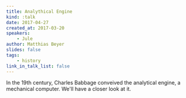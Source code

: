 ```yaml
---
title: Analythical Engine
kind: :talk
date: 2017-04-27
created_at: 2017-03-20
speakers:
    - Jule
author: Matthias Beyer
slides: false
tags:
    - history
link_in_talk_list: false
---
```


In the 19th century, Charles Babbage conveived the analytical engine, a mechanical
computer. We'll have a closer look at it.


